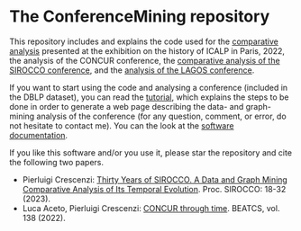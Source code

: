 # The ConferenceMining repository

This repository includes and explains the code used for the [comparative analysis](https://www.pilucrescenzi.it/slides/icalp50/) presented at the exhibition on the history of ICALP in Paris, 2022, the analysis of the CONCUR conference, the [comparative analysis of the SIROCCO conference](https://www.pilucrescenzi.it/slides/icalp50/), and the [analysis of the LAGOS conference](http://www.pilucrescenzi.it/miner/examples/lagos/lagos.html).

If you want to start using the code and analysing a conference (included in the DBLP dataset), you can read the [tutorial](https://slides.com/piluc/conferencemining?token=-YK83Rbq), which explains the steps to be done in order to generate a web page describing the data- and graph-mining analysis of the conference (for any question, comment, or error, do not hesitate to contact me). You can the look at the [software documentation](https://www.pilucrescenzi.it/miner/docs/). 

If you like this software and/or you use it, please star the repository and cite the following two papers.

- Pierluigi Crescenzi: [Thirty Years of SIROCCO. A Data and Graph Mining Comparative Analysis of Its Temporal Evolution](https://link.springer.com/chapter/10.1007/978-3-031-32733-9_2). Proc. SIROCCO: 18-32 (2023).
- Luca Aceto, Pierluigi Crescenzi: [CONCUR through time](http://bulletin.eatcs.org/index.php/beatcs/article/view/737). BEATCS, vol. 138 (2022).

